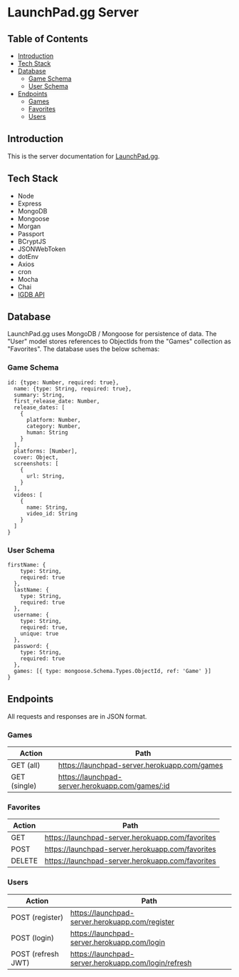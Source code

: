 # LaunchPad.gg Server

## Table of Contents
- [Introduction](#introduction)
- [Tech Stack](#tech-stack)
- [Database](#database)
  - [Game Schema](#game-schema)
  - [User Schema](#user-schema)
- [Endpoints](#endpoints)
  - [Games](#games)
  - [Favorites](#favorites)
  - [Users](#users)

## Introduction
This is the server documentation for [LaunchPad.gg](https://mysterious-sands-19667.herokuapp.com/).

## Tech Stack
* Node
* Express
* MongoDB
* Mongoose
* Morgan
* Passport
* BCryptJS
* JSONWebToken
* dotEnv
* Axios
* cron
* Mocha
* Chai
* [IGDB API](https://igdb.github.io/api/)

## Database
LaunchPad.gg uses MongoDB / Mongoose for persistence of data. The "User" model stores references to ObjectIds from the "Games" collection as "Favorites".
The database uses the below schemas:

### Game Schema
```
id: {type: Number, required: true},
  name: {type: String, required: true},
  summary: String,
  first_release_date: Number,
  release_dates: [
    {
      platform: Number,
      category: Number,
      human: String
    }
  ],
  platforms: [Number],
  cover: Object,
  screenshots: [
    {
      url: String,
    }
  ],
  videos: [
    {
      name: String,
      video_id: String
    }
  ]
}
```

### User Schema
```
firstName: {
    type: String, 
    required: true
  },
  lastName: {
    type: String, 
    required: true
  },
  username: {
    type: String,
    required: true,
    unique: true
  },
  password: {
    type: String,
    required: true
  },
  games: [{ type: mongoose.Schema.Types.ObjectId, ref: 'Game' }]
}
```

## Endpoints
All requests and responses are in JSON format.

### Games
Action | Path |
--- | --- |
GET (all) | https://launchpad-server.herokuapp.com/games |
GET (single) | https://launchpad-server.herokuapp.com/games/:id |

### Favorites
Action | Path |
--- | --- |
GET | https://launchpad-server.herokuapp.com/favorites |
POST | https://launchpad-server.herokuapp.com/favorites |
DELETE | https://launchpad-server.herokuapp.com/favorites |

### Users
Action | Path |
--- | --- |
POST (register) | https://launchpad-server.herokuapp.com/register |
POST (login) | https://launchpad-server.herokuapp.com/login |
POST (refresh JWT) | https://launchpad-server.herokuapp.com/login/refresh |